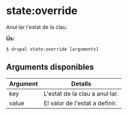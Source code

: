 # state:override
Anul·lar l'estat de la clau.

**Ús:**
```
$ drupal state:override [arguments]
```

## Arguments disponibles
Argument | Detalls
---------|-------------
key | L'estat de la clau a anul·lar.
value | El valor de l'estat a definir.
